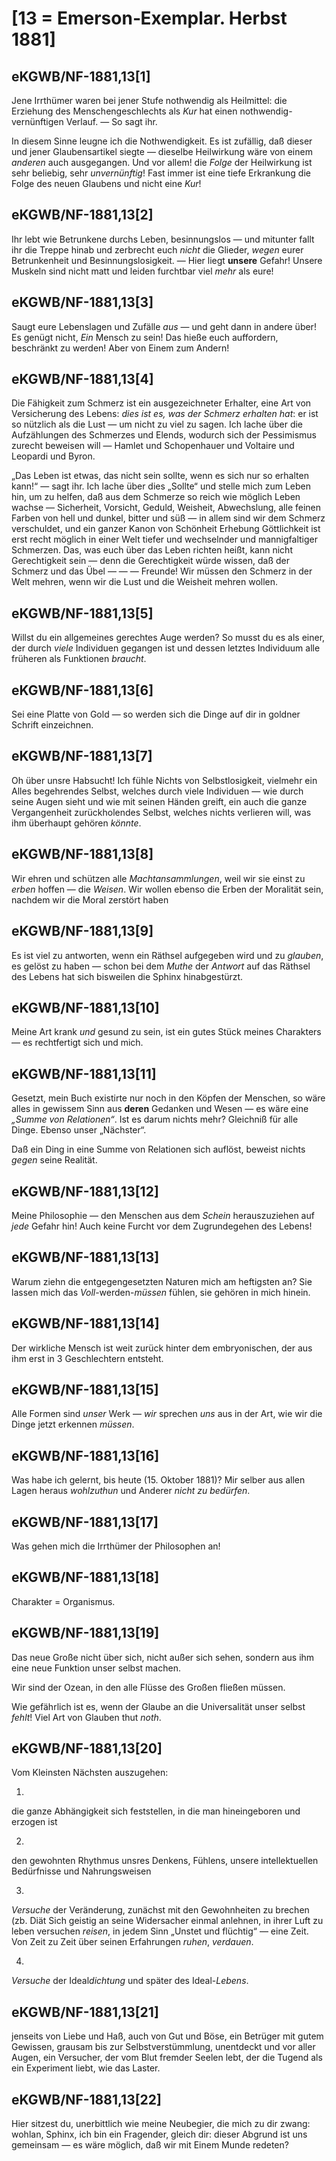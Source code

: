 # [13 = Emerson‐Exemplar. Herbst 1881]

## eKGWB/NF-1881,13[1]

Jene Irrthümer waren bei jener Stufe nothwendig als Heilmittel: die Erziehung des Menschengeschlechts als *Kur* hat einen nothwendig-vernünftigen Verlauf. — So sagt ihr.

In diesem Sinne leugne ich die Nothwendigkeit. Es ist zufällig, daß dieser und jener Glaubensartikel siegte — dieselbe Heilwirkung wäre von einem *anderen* auch ausgegangen. Und vor allem! die *Folge* der Heilwirkung ist sehr beliebig, sehr *unvernünftig*! Fast immer ist eine tiefe Erkrankung die Folge des neuen Glaubens und nicht eine *Kur*!

## eKGWB/NF-1881,13[2]

Ihr lebt wie Betrunkene durchs Leben, besinnungslos — und mitunter fallt ihr die Treppe hinab und zerbrecht euch *nicht* die Glieder, *wegen* eurer Betrunkenheit und Besinnungslosigkeit. — Hier liegt **unsere** Gefahr! Unsere Muskeln sind nicht matt und leiden furchtbar viel *mehr* als eure!

## eKGWB/NF-1881,13[3]

Saugt eure Lebenslagen und Zufälle *aus* — und geht dann in andere über! Es genügt nicht, *Ein* Mensch zu sein! Das hieße euch auffordern, beschränkt zu werden! Aber von Einem zum Andern!

## eKGWB/NF-1881,13[4]

Die Fähigkeit zum Schmerz ist ein ausgezeichneter Erhalter, eine Art von Versicherung des Lebens: *dies ist es, was der Schmerz erhalten hat*: er ist so nützlich als die Lust — um nicht zu viel zu sagen. Ich lache über die Aufzählungen des Schmerzes und Elends, wodurch sich der Pessimismus zurecht beweisen will — Hamlet und Schopenhauer und Voltaire und Leopardi und Byron.

„Das Leben ist etwas, das nicht sein sollte, wenn es sich nur so erhalten kann!“ — sagt ihr. Ich lache über dies „Sollte“ und stelle mich zum Leben hin, um zu helfen, daß aus dem Schmerze so reich wie möglich Leben wachse — Sicherheit, Vorsicht, Geduld, Weisheit, Abwechslung, alle feinen Farben von hell und dunkel, bitter und süß — in allem sind wir dem Schmerz verschuldet, und ein ganzer Kanon von Schönheit Erhebung Göttlichkeit ist erst recht möglich in einer Welt tiefer und wechselnder und mannigfaltiger Schmerzen. Das, was euch über das Leben richten heißt, kann nicht Gerechtigkeit sein — denn die Gerechtigkeit würde wissen, daß der Schmerz und das Übel — — — Freunde! Wir müssen den Schmerz in der Welt mehren, wenn wir die Lust und die Weisheit mehren wollen.

## eKGWB/NF-1881,13[5]

Willst du ein allgemeines gerechtes Auge werden? So musst du es als einer, der durch *viele* Individuen gegangen ist und dessen letztes Individuum alle früheren als Funktionen *braucht*.

## eKGWB/NF-1881,13[6]

Sei eine Platte von Gold — so werden sich die Dinge auf dir in goldner Schrift einzeichnen.

## eKGWB/NF-1881,13[7]

Oh über unsre Habsucht! Ich fühle Nichts von Selbstlosigkeit, vielmehr ein Alles begehrendes Selbst, welches durch viele Individuen — wie durch seine Augen sieht und wie mit seinen Händen greift, ein auch die ganze Vergangenheit zurückholendes Selbst, welches nichts verlieren will, was ihm überhaupt gehören *könnte*.

## eKGWB/NF-1881,13[8]

Wir ehren und schützen alle *Machtansammlungen*, weil wir sie einst zu *erben* hoffen — die *Weisen*. Wir wollen ebenso die Erben der Moralität sein, nachdem wir die Moral zerstört haben

## eKGWB/NF-1881,13[9]

Es ist viel zu antworten, wenn ein Räthsel aufgegeben wird und zu *glauben*, es gelöst zu haben — schon bei dem *Muthe* der *Antwort* auf das Räthsel des Lebens hat sich bisweilen die Sphinx hinabgestürzt.

## eKGWB/NF-1881,13[10]

Meine Art krank *und* gesund zu sein, ist ein gutes Stück meines Charakters — es rechtfertigt sich und mich.

## eKGWB/NF-1881,13[11]

Gesetzt, mein Buch existirte nur noch in den Köpfen der Menschen, so wäre alles in gewissem Sinn aus **deren** Gedanken und Wesen — es wäre eine *„Summe von Relationen“*. Ist es darum nichts mehr? Gleichniß für alle Dinge. Ebenso unser „Nächster“.

Daß ein Ding in eine Summe von Relationen sich auflöst, beweist nichts *gegen* seine Realität.

## eKGWB/NF-1881,13[12]

Meine Philosophie — den Menschen aus dem *Schein* herauszuziehen auf *jede* Gefahr hin! Auch keine Furcht vor dem Zugrundegehen des Lebens!

## eKGWB/NF-1881,13[13]

Warum ziehn die entgegengesetzten Naturen mich am heftigsten an? Sie lassen mich das *Voll*-werden-*müssen* fühlen, sie gehören in mich hinein.

## eKGWB/NF-1881,13[14]

Der wirkliche Mensch ist weit zurück hinter dem embryonischen, der aus ihm erst in 3 Geschlechtern entsteht.

## eKGWB/NF-1881,13[15]

Alle Formen sind *unser* Werk — *wir* sprechen *uns* aus in der Art, wie wir die Dinge jetzt erkennen *müssen*.

## eKGWB/NF-1881,13[16]

Was habe ich gelernt, bis heute (15. Oktober 1881)? Mir selber aus allen Lagen heraus *wohlzuthun* und Anderer *nicht zu bedürfen*.

## eKGWB/NF-1881,13[17]

Was gehen mich die Irrthümer der Philosophen an!

## eKGWB/NF-1881,13[18]

Charakter = Organismus.

## eKGWB/NF-1881,13[19]

Das neue Große nicht über sich, nicht außer sich sehen, sondern aus ihm eine neue Funktion unser selbst machen.

Wir sind der Ozean, in den alle Flüsse des Großen fließen müssen.

Wie gefährlich ist es, wenn der Glaube an die Universalität unser selbst *fehlt*! Viel Art von Glauben thut *noth*.

## eKGWB/NF-1881,13[20]

Vom Kleinsten Nächsten auszugehen:

1) 

die ganze Abhängigkeit sich feststellen, in die man hineingeboren und erzogen ist

2)

den gewohnten Rhythmus unsres Denkens, Fühlens, unsere intellektuellen Bedürfnisse und Nahrungsweisen

3)

*Versuche* der Veränderung, zunächst mit den Gewohnheiten zu brechen (zb. Diät
Sich geistig an seine Widersacher einmal anlehnen, in ihrer Luft zu leben versuchen
*reisen*, in jedem Sinn
„Unstet und flüchtig“ — eine Zeit.
Von Zeit zu Zeit über seinen Erfahrungen *ruhen*, *verdauen*.

4)

*Versuche* der Ideal*dichtung* und später des Ideal-*Lebens*.

## eKGWB/NF-1881,13[21]

jenseits von Liebe und Haß, auch von Gut und Böse, ein Betrüger mit gutem Gewissen, grausam bis zur Selbstverstümmlung, unentdeckt und vor aller Augen, ein Versucher, der vom Blut fremder Seelen lebt, der die Tugend als ein Experiment liebt, wie das Laster.

## eKGWB/NF-1881,13[22]

Hier sitzest du, unerbittlich wie meine Neubegier, die mich zu dir zwang: wohlan, Sphinx, ich bin ein Fragender, gleich dir: dieser Abgrund ist uns gemeinsam — es wäre möglich, daß wir mit Einem Munde redeten?
